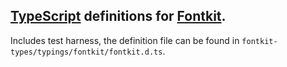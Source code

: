 ## [TypeScript](https://www.typescriptlang.org) definitions for [Fontkit](https://github.com/devongovett/fontkit).

Includes test harness, the definition file can be found in `fontkit-types/typings/fontkit/fontkit.d.ts`.
